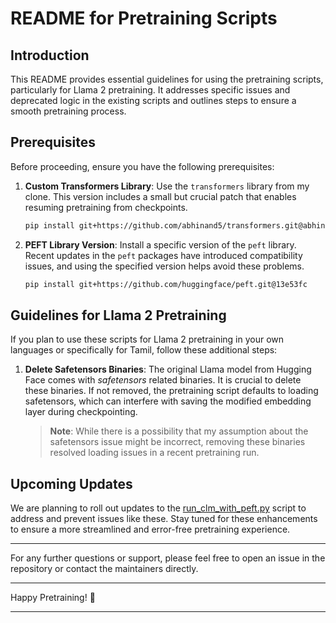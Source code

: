 # README for Pretraining Scripts

## Introduction
This README provides essential guidelines for using the pretraining scripts, particularly for Llama 2 pretraining. It addresses specific issues and deprecated logic in the existing scripts and outlines steps to ensure a smooth pretraining process.

## Prerequisites
Before proceeding, ensure you have the following prerequisites:

1. **Custom Transformers Library**: Use the `transformers` library from my clone. This version includes a small but crucial patch that enables resuming pretraining from checkpoints.
    ```bash
    pip install git+https://github.com/abhinand5/transformers.git@abhinand5-deepspeed-patch
    ```

2. **PEFT Library Version**: Install a specific version of the `peft` library. Recent updates in the `peft` packages have introduced compatibility issues, and using the specified version helps avoid these problems.
    ```bash
    pip install git+https://github.com/huggingface/peft.git@13e53fc
    ```

## Guidelines for Llama 2 Pretraining

If you plan to use these scripts for Llama 2 pretraining in your own languages or specifically for Tamil, follow these additional steps:

1. **Delete Safetensors Binaries**: The original Llama model from Hugging Face comes with *safetensors* related binaries. It is crucial to delete these binaries. If not removed, the pretraining script defaults to loading safetensors, which can interfere with saving the modified embedding layer during checkpointing.

   > **Note**: While there is a possibility that my assumption about the safetensors issue might be incorrect, removing these binaries resolved loading issues in a recent pretraining run.

## Upcoming Updates

We are planning to roll out updates to the [run_clm_with_peft.py](./run_clm_with_peft.py) script to address and prevent issues like these. Stay tuned for these enhancements to ensure a more streamlined and error-free pretraining experience.

---

For any further questions or support, please feel free to open an issue in the repository or contact the maintainers directly.

---

Happy Pretraining! 🚀

---
